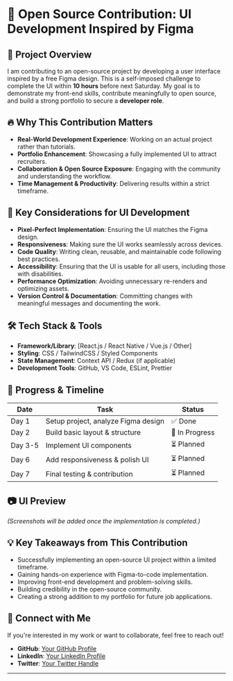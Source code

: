 # 🚀 Open Source Contribution: UI Development Inspired by Figma  

## 🎯 Project Overview  
I am contributing to an open-source project by developing a user interface inspired by a free Figma design. This is a self-imposed challenge to complete the UI within **10 hours** before next Saturday. My goal is to demonstrate my front-end skills, contribute meaningfully to open source, and build a strong portfolio to secure a **developer role**.  

## 🔥 Why This Contribution Matters  
- **Real-World Development Experience**: Working on an actual project rather than tutorials.  
- **Portfolio Enhancement**: Showcasing a fully implemented UI to attract recruiters.  
- **Collaboration & Open Source Exposure**: Engaging with the community and understanding the workflow.  
- **Time Management & Productivity**: Delivering results within a strict timeframe.  

## 📌 Key Considerations for UI Development  
- **Pixel-Perfect Implementation**: Ensuring the UI matches the Figma design.  
- **Responsiveness**: Making sure the UI works seamlessly across devices.  
- **Code Quality**: Writing clean, reusable, and maintainable code following best practices.  
- **Accessibility**: Ensuring that the UI is usable for all users, including those with disabilities.  
- **Performance Optimization**: Avoiding unnecessary re-renders and optimizing assets.  
- **Version Control & Documentation**: Committing changes with meaningful messages and documenting the work.  

## 🛠️ Tech Stack & Tools  
- **Framework/Library**: [React.js / React Native / Vue.js / Other]  
- **Styling**: CSS / TailwindCSS / Styled Components  
- **State Management**: Context API / Redux (if applicable)  
- **Development Tools**: GitHub, VS Code, ESLint, Prettier  

## 📅 Progress & Timeline  

| Date  | Task | Status |  
|-------|------|--------|  
| Day 1 | Setup project, analyze Figma design | ✅ Done |  
| Day 2 | Build basic layout & structure | 🔄 In Progress |  
| Day 3-5 | Implement UI components | ⏳ Planned |  
| Day 6 | Add responsiveness & polish UI | ⏳ Planned |  
| Day 7 | Final testing & contribution | ⏳ Planned |  

## 📷 UI Preview  
*(Screenshots will be added once the implementation is completed.)*  

## 💡 Key Takeaways from This Contribution  
- Successfully implementing an open-source UI project within a limited timeframe.  
- Gaining hands-on experience with Figma-to-code implementation.  
- Improving front-end development and problem-solving skills.  
- Building credibility in the open-source community.  
- Creating a strong addition to my portfolio for future job applications.  

## 🤝 Connect with Me  
If you're interested in my work or want to collaborate, feel free to reach out!  

- **GitHub**: [Your GitHub Profile](#)  
- **LinkedIn**: [Your LinkedIn Profile](#)  
- **Twitter**: [Your Twitter Handle](#)  

---
